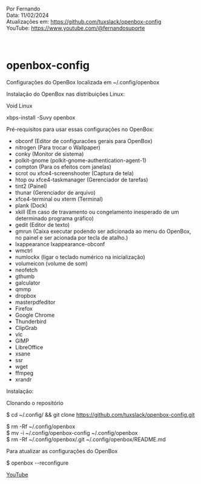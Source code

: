 Por Fernando <br />
Data: 11/02/2024 <br />
Atualizações em: https://github.com/tuxslack/openbox-config <br />
YouTube: https://www.youtube.com/@fernandosuporte <br /> <br /> <br />


# openbox-config

Configurações do OpenBox localizada em  ~/.config/openbox


Instalação do OpenBox nas distribuições Linux:

Void Linux

xbps-install -Suvy openbox


Pré-requisitos para usar essas configurações no OpenBox:

- obconf (Editor de configuracões gerais para OpenBox)
- nitrogen (Para trocar o Wallpaper)
- conky (Monitor de sistema)
- polkit-gnome (polkit-gnome-authentication-agent-1)
- compton (Para os efeitos com janelas)
- scrot ou xfce4-screenshooter (Captura de tela)
- htop ou xfce4-taskmanager (Gerenciador de tarefas)
- tint2  (Painel)
- thunar (Gerenciador de arquivo)
- xfce4-terminal ou xterm (Terminal)
- plank (Dock)
- xkill (Em caso de travamento ou congelamento inesperado de um determinado programa gráfico)
- gedit (Editor de texto)
- gmrun (Caixa executar podendo ser adicionada ao menu do OpenBox, no painel e ser acionada por tecla de atalho.)
- lxappearance lxappearance-obconf
- wmctrl
- numlockx (ligar o teclado numérico na inicialização)
- volumeicon (volume de som)
- neofetch
- gthumb
- galculator
- qmmp
- dropbox
- masterpdfeditor
- Firefox
- Google Chrome
- Thunderbird
- ClipGrab
- vlc
- GIMP
- LibreOffice
- xsane
- ssr
- wget
- ffmpeg
- xrandr

 

Instalação:

Clonando o repositório

$ cd ~/.config/ && git clone https://github.com/tuxslack/openbox-config.git <br />

$ rm -Rf ~/.config/openbox <br />
$ mv  -i ~/.config/openbox-config    ~/.config/openbox <br />
$ rm -Rf ~/.config/openbox/.git      ~/.config/openbox/README.md <br />


Para atualizar as configurações do OpenBox

$ openbox --reconfigure




[YouTube](https://www.youtube.com/@fernandosuporte/videos "Clique e acesse agora!")
